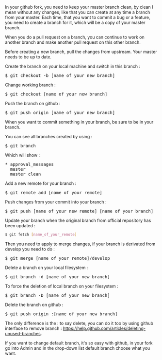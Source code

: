 In your github fork, you need to keep your master branch clean, by clean I mean without any changes, like that you can create at any time a branch from your master. Each time, that you want to commit a bug or a feature, you need to create a branch for it, which will be a copy of your master branch.

When you do a pull request on a branch, you can continue to work on another branch and make another pull request on this other branch.

Before creating a new branch, pull the changes from upstream. Your master needs to be up to date.

Create the branch on your local machine and switch in this branch : 

<pre>$ git checkout -b [name_of_your_new_branch]</pre>

Change working branch : 

<pre>$ git checkout [name_of_your_new_branch]</pre>

Push the branch on github : 

<pre>$ git push origin [name_of_your_new_branch]</pre>

When you want to commit something in your branch, be sure to be in your branch.

You can see all branches created by using : 

<pre>$ git branch</pre>

Which will show :

<pre>* approval_messages
  master
  master_clean</pre>

Add a new remote for your branch : 

<pre>$ git remote add [name_of_your_remote] <url></pre>

Push changes from your commit into your branch :

<pre>$ git push [name_of_your_new_remote] [name_of_your_branch]</pre>

Update your branch when the original branch from official repository has been updated : 

```sh
$ git fetch [name_of_your_remote]
```
Then you need to apply to merge changes, if your branch is derivated from develop you need to do : 

<pre>$ git merge [name_of_your_remote]/develop</pre>

Delete a branch on your local filesystem : 

<pre>$ git branch -d [name_of_your_new_branch]</pre>

To force the deletion of local branch on your filesystem : 

<pre>$ git branch -D [name_of_your_new_branch]</pre>

Delete the branch on github : 

<pre>$ git push origin :[name_of_your_new_branch]</pre>

The only difference is the : to say delete, you can do it too by using github interface to remove branch : https://help.github.com/articles/deleting-unused-branches.

If you want to change default branch, it's so easy with github, in your fork go into Admin and in the drop-down list default branch choose what you want.